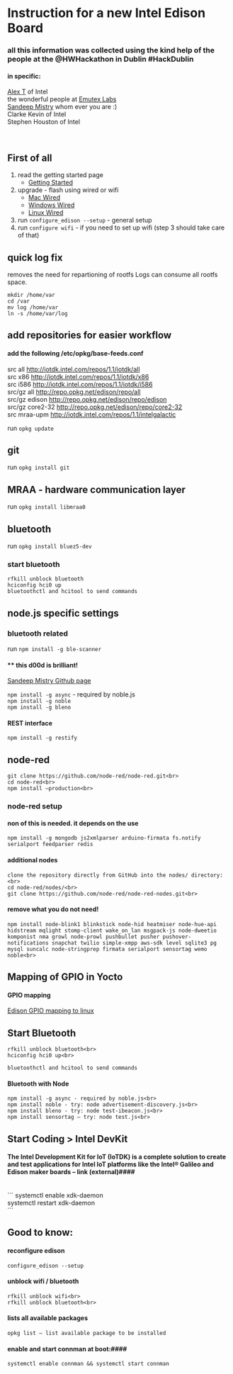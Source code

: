 # Instruction for a new Intel Edison Board #

### all this information was collected using the kind help of the people at the @HWHackathon in Dublin #HackDublin ###
#### in specific: ####
[Alex T](alextgalileo.altervista.org) of Intel <br>
the wonderful people at [Emutex Labs](http://www.emutexlabs.com/project)<br>
[Sandeep Mistry](https://github.com/sandeepmistry) whom ever you are :) <br>
Clarke Kevin of Intel <br>
Stephen Houston of Intel<br>

<br>

First of all
-----
1. read the getting started page 
    + [Getting Started](https://communities.intel.com/docs/DOC-23147)
2. upgrade - flash using wired or wifi
    + [Mac Wired](https://communities.intel.com/docs/DOC-23193)
    + [Windows Wired](https://communities.intel.com/docs/DOC-23192)
    + [Linux Wired](https://communities.intel.com/docs/DOC-23200)
3. run `configure_edison --setup` - general setup
4. run `configure wifi` - if you need to set up wifi (step 3 should take care of that)


quick log fix
------
removes the need for repartioning of rootfs
Logs can consume all rootfs space.

```
mkdir /home/var
cd /var
mv log /home/var
ln -s /home/var/log
```

add repositories for easier workflow
------

#### add the following /etc/opkg/base-feeds.conf ####

src all     http://iotdk.intel.com/repos/1.1/iotdk/all<br>
src x86 http://iotdk.intel.com/repos/1.1/iotdk/x86<br>
src i586    http://iotdk.intel.com/repos/1.1/iotdk/i586<br>
src/gz all http://repo.opkg.net/edison/repo/all<br>
src/gz edison http://repo.opkg.net/edison/repo/edison<br>
src/gz core2-32 http://repo.opkg.net/edison/repo/core2-32<br>
src mraa-upm http://iotdk.intel.com/repos/1.1/intelgalactic<br>

run `opkg update`

git
-----
run `opkg install git`

MRAA - hardware communication layer
-----
run `opkg install libmraa0`


bluetooth
-----
run `opkg install bluez5-dev`

### start bluetooth ###
```
rfkill unblock bluetooth
hciconfig hci0 up
bluetoothctl and hcitool to send commands
```

node.js specific settings
-----
### bluetooth related ###
run `npm install -g ble-scanner`

#### ** this d00d is brilliant!  ####
[Sandeep Mistry Github page](https://github.com/sandeepmistry)

`npm install -g async` - required by noble.js<br>
`npm install -g noble`<br>
`npm install -g bleno`<br>

#### REST interface ####
`npm install -g restify`

node-red
----
```
git clone https://github.com/node-red/node-red.git<br>
cd node-red<br>
npm install –production<br>
```

### node-red setup ###

#### non of this is needed. it depends on the use ####
`npm install -g mongodb js2xmlparser arduino-firmata fs.notify serialport feedparser redis`

#### additional nodes ####
```
clone the repository directly from GitHub into the nodes/ directory:<br>
cd node-red/nodes/<br>
git clone https://github.com/node-red/node-red-nodes.git<br>
```

#### remove what you do not need! ####
```
npm install node-blink1 blinkstick node-hid heatmiser node-hue-api hidstream mqlight stomp-client wake_on_lan msgpack-js node-dweetio komponist nma growl node-prowl pushbullet pusher pushover-notifications snapchat twilio simple-xmpp aws-sdk level sqlite3 pg mysql suncalc node-stringprep firmata serialport sensortag wemo noble<br>
```


Mapping of GPIO in Yocto
------
#### GPIO mapping ####
[Edison GPIO mapping to linux](http://www.emutexlabs.com/project/215-intel-edison-gpio-pin-multiplexing-guide)


Start Bluetooth
-----
```
rfkill unblock bluetooth<br>
hciconfig hci0 up<br>
```

`bluetoothctl and hcitool to send commands`

#### Bluetooth with Node ####
```
npm install -g async - required by noble.js<br>
npm install noble - try: node advertisement-discovery.js<br>
npm install bleno - try: node test-ibeacon.js<br>
npm install sensortag – try: node test.js<br>
```


Start Coding > Intel DevKit
-----

#### The Intel Development Kit for IoT (IoTDK) is a complete solution to create and test applications for Intel IoT platforms like the Intel® Galileo and Edison maker boards – link (external)####
<br>
```
systemctl enable xdk-daemon<br>
systemctl restart xdk-daemon<br>
```

Good to know:
-----
#### reconfigure edison ####
`configure_edison --setup`

#### unblock wifi / bluetooth ####
```
rfkill unblock wifi<br>
rfkill unblock bluetooth<br>
```
#### lists all available packages ####
`opkg list – list available package to be installed`

#### enable and start connman at boot:####
`systemctl enable connman && systemctl start connman`





